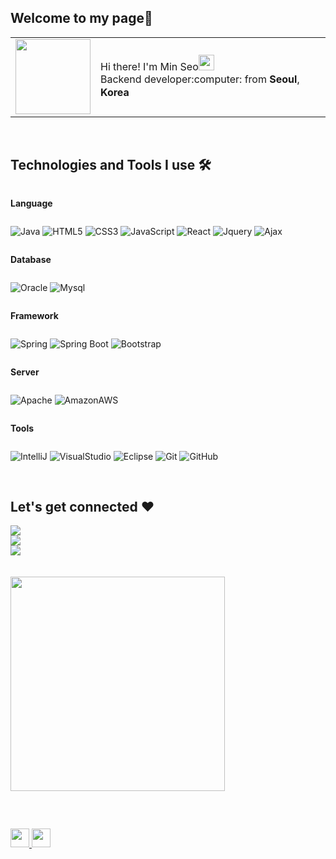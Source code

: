 <h2 align="left"> Welcome to my page🥰 </h2>
<table>
  <tr>
    <td>
<img src="https://github.com/Dev-miiing/Dev-miiing/assets/139543251/738fdba1-444b-4016-ab8a-9473f7e0c076"  width="120" >
    </td>
    <td>
<p> Hi there! I'm Min Seo<img src="https://user-images.githubusercontent.com/42378118/110234147-e3259600-7f4e-11eb-95be-0c4047144dea.gif" width="25"><br />
    Backend developer:computer: from <b>Seoul</b>, <b>Korea</b> <img src="https://github.com/Dev-miiing/Dev-miiing/assets/139543251/46e04333-01d0-4ccc-a220-f6fa53376fd7" width="17"/></p> 
    </td>
  </tr>
</table>
<br />
<h2 align="left"> Technologies and Tools I use 🛠️ </h2>
<div style="display:flex; flex-direction:column; align-items:flex-start;">

<!-- Language -->
<p><strong>Language</strong></p>
<div>

![Java](https://img.shields.io/badge/Java-007396?style=for-the-badge&logo=Java&logoColor=white)
![HTML5](https://img.shields.io/badge/-HTML5-F05032?style=for-the-badge&logo=html5&logoColor=ffffff)
![CSS3](https://img.shields.io/badge/-CSS3-007ACC?style=for-the-badge&logo=css3)
![JavaScript](https://img.shields.io/badge/-JavaScript-%23F7DF1C?style=for-the-badge&logo=javascript&logoColor=000000&labelColor=%23F7DF1C&color=%23FFCE5A)
![React](https://img.shields.io/badge/-React-222222?style=for-the-badge&logo=react)
![Jquery](https://img.shields.io/badge/JQuery-0769AD?style=for-the-badge&logo=jquery&logoColor=white)
![Ajax](https://img.shields.io/badge/Ajax-00758F?style=for-the-badge&logo=ajax&logoColor=white)  
</div>

<!-- Database -->
<p><strong>Database</strong></p>
<div>
    
![Oracle](https://img.shields.io/badge/oracle-F80000?style=for-the-badge&logo=oracle&logoColor=white)
![Mysql](https://img.shields.io/badge/mysql-4479A1?style=for-the-badge&logo=mysql&logoColor=white)
</div>

<!-- Framework -->
<p><strong>Framework</strong></p>
<div>

![Spring](https://img.shields.io/badge/Spring-6DB33F?style=for-the-badge&logo=spring&logoColor=white)
![Spring Boot](https://img.shields.io/badge/SpringBoot-6DB33F?style=for-the-badge&logo=spring-boot&logoColor=white)
![Bootstrap](https://img.shields.io/badge/bootstrap-7952B3?style=for-the-badge&logo=bootstrap&logoColor=white)
</div>

<!-- Server -->
<p><strong>Server</strong></p>
<div>
    
![Apache](https://img.shields.io/badge/apachetomcat-F8DC75?style=for-the-badge&logo=apachetomcat&logoColor=black)
![AmazonAWS](https://img.shields.io/badge/AmazonAWS-232F3E?style=for-the-badge&logo=amazonaws&logoColor=white)
</div>

<!-- Tools -->
<p><strong>Tools</strong></p>
<div>
    
![IntelliJ](https://img.shields.io/badge/IntelliJIDEA-000000?style=for-the-badge&logo=intellij-idea&logoColor=white)
![VisualStudio](https://img.shields.io/badge/VisualStudioCode-007ACC?style=for-the-badge&logo=visual-studio-code&logoColor=white)
![Eclipse](https://img.shields.io/badge/EclipseIDE-2C2255?style=for-the-badge&logo=eclipse-ide&logoColor=white)
![Git](https://img.shields.io/badge/-Git-F05032?style=for-the-badge&logo=git&logoColor=ffffff)
![GitHub](https://img.shields.io/badge/GitHub-181717?style=for-the-badge&logo=github&logoColor=white)
</div>
<br />
<h2 align="left"> Let's get connected ❤️ </h2>
<a href="https://www.instagram.com/dev_miiing">
    <img src="https://img.shields.io/badge/Instagram-E4405F?style=for-the-badge&logo=Instagram&logoColor=white"> 
</a>
<a href="https://open.kakao.com/o/sg0p6Pzf">
    <img src="https://img.shields.io/badge/KakaoTalk-FFCD00?style=for-the-badge&logoColor=black&logo=KakaoTalk"> 
</a>
<a href="https://velog.io/@dev_miiing">
    <img src="https://img.shields.io/badge/Velog-20c997?style=for-the-badge&logo=Vimeo&logoColor=white"> 
</a>
<br />
<br />
<img src=https://github.com/Dev-miiing/Dev-miiing/assets/139543251/16bb97e3-d4ef-4ef8-b13f-850f0a392408" width="343" style="margin-right: 5px;" >
<br />

---
<p align="center">
  <a href="https://github.com/Dev-miiing" title="GitHub Dev-miiing">
    <img src="https://img.shields.io/github/followers/Dev-miiing?label=follow&style=social" alt-text="GitHub Dev-miiing" height="30"/>
  </a>
  <a href="https://www.youtube.com/@mongseo1124" title="Dev-miiing by 몽서">
    <img src="https://img.shields.io/youtube/channel/subscribers/UCCk9s6h1ze70lbq_xyHgbdw?style=social" alt-text="Youtube Channel Subscribers" height="30"/>
  </a>
</p>
